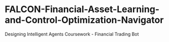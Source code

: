 # FALCON-Financial-Asset-Learning-and-Control-Optimization-Navigator
Designing Intelligent Agents Coursework - Financial Trading Bot

